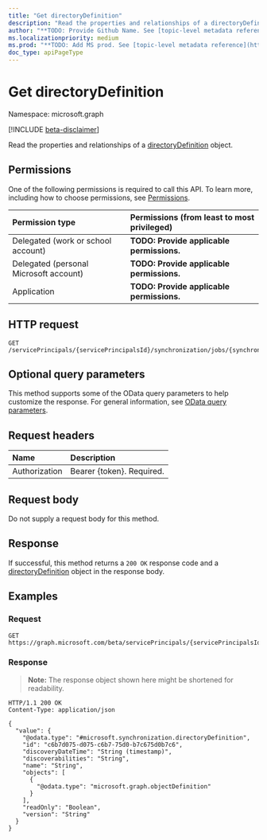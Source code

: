 ```yaml
---
title: "Get directoryDefinition"
description: "Read the properties and relationships of a directoryDefinition object."
author: "**TODO: Provide Github Name. See [topic-level metadata reference](https://msgo.azurewebsites.net/add/document/guidelines/metadata.html#topic-level-metadata)**"
ms.localizationpriority: medium
ms.prod: "**TODO: Add MS prod. See [topic-level metadata reference](https://msgo.azurewebsites.net/add/document/guidelines/metadata.html#topic-level-metadata)**"
doc_type: apiPageType
---
```


# Get directoryDefinition
Namespace: microsoft.graph

[!INCLUDE [beta-disclaimer](../../includes/beta-disclaimer.md)]

Read the properties and relationships of a [directoryDefinition](../resources/synchronization-directorydefinition.md) object.

## Permissions
One of the following permissions is required to call this API. To learn more, including how to choose permissions, see [Permissions](/graph/permissions-reference).

|Permission type|Permissions (from least to most privileged)|
|:---|:---|
|Delegated (work or school account)|**TODO: Provide applicable permissions.**|
|Delegated (personal Microsoft account)|**TODO: Provide applicable permissions.**|
|Application|**TODO: Provide applicable permissions.**|

## HTTP request

<!-- {
  "blockType": "ignored"
}
-->
``` http
GET /servicePrincipals/{servicePrincipalsId}/synchronization/jobs/{synchronizationJobId}/schema/directories/{directoryDefinitionId}
```

## Optional query parameters
This method supports some of the OData query parameters to help customize the response. For general information, see [OData query parameters](/graph/query-parameters).

## Request headers
|Name|Description|
|:---|:---|
|Authorization|Bearer {token}. Required.|

## Request body
Do not supply a request body for this method.

## Response

If successful, this method returns a `200 OK` response code and a [directoryDefinition](../resources/synchronization-directorydefinition.md) object in the response body.

## Examples

### Request
<!-- {
  "blockType": "request",
  "name": "get_directorydefinition"
}
-->
``` http
GET https://graph.microsoft.com/beta/servicePrincipals/{servicePrincipalsId}/synchronization/jobs/{synchronizationJobId}/schema/directories/{directoryDefinitionId}
```


### Response
>**Note:** The response object shown here might be shortened for readability.
<!-- {
  "blockType": "response",
  "truncated": true,
  "@odata.type": "microsoft.synchronization.directoryDefinition"
}
-->
``` http
HTTP/1.1 200 OK
Content-Type: application/json

{
  "value": {
    "@odata.type": "#microsoft.synchronization.directoryDefinition",
    "id": "c6b7d075-d075-c6b7-75d0-b7c675d0b7c6",
    "discoveryDateTime": "String (timestamp)",
    "discoverabilities": "String",
    "name": "String",
    "objects": [
      {
        "@odata.type": "microsoft.graph.objectDefinition"
      }
    ],
    "readOnly": "Boolean",
    "version": "String"
  }
}
```

